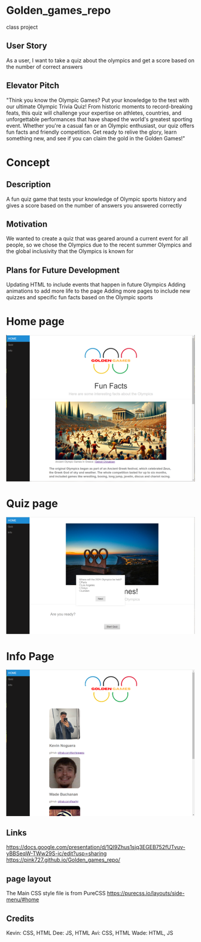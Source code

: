 # Golden_games_repo
class project

## User Story
As a user, I want to take a quiz about the olympics and get a score based on the number of correct answers

## Elevator Pitch
"Think you know the Olympic Games? Put your knowledge to the test with our ultimate Olympic Trivia Quiz! From historic moments to record-breaking feats, this quiz will challenge your expertise on athletes, countries, and unforgettable performances that have shaped the world's greatest sporting event. Whether you're a casual fan or an Olympic enthusiast, our quiz offers fun facts and friendly competition. Get ready to relive the glory, learn something new, and see if you can claim the gold in the Golden Games!"

# Concept
## Description

A fun quiz game that tests your knowledge of Olympic sports history and gives a score based on the number of answers you answered correctly

## Motivation

We wanted to create a quiz that was geared around a current event for all people, so we chose the Olympics due to the recent summer Olympics and  the global inclusivity that the Olympics is known for

## Plans for Future Development

Updating HTML to include events that happen in future Olympics
Adding animations to add more life to the page
Adding more pages to include new quizzes and specific fun facts based on the Olympic sports

# Home page
![home](./assets/img/index.PNG)
# Quiz page
![quiz](./assets/img/quiz.PNG)
# Info Page
![info](./assets/img/info.PNG)
## Links
 https://docs.google.com/presentation/d/1QI9Zhus1sjq3EGEB752fUTvuv-yBBSeqW-TWw29S-ic/edit?usp=sharing
 https://pink727.github.io/Golden_games_repo/


## page layout
The Main CSS style file is from PureCSS
https://purecss.io/layouts/side-menu/#home

## Credits
Kevin: CSS, HTML 
Dee: JS, HTML 
Avi: CSS, HTML 
Wade: HTML, JS
